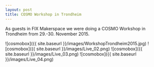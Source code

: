 ```yaml
---
layout: post
title: COSMO Workshop in Trondheim
---
```

As guests in FIX Makerspace we were doing a COSMO Workshop in Trondheim from 29.-30. November 2015.

![cosmobox]({{ site.baseurl }}/images/WorkshopTrondheim2015.jpg)
![cosmobox]({{ site.baseurl }}/images/Live_02.png)
![cosmobox]({{ site.baseurl }}/images/Live_03.png)
![cosmobox]({{ site.baseurl }}/images/Live_04.png)
